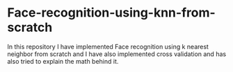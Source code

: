# Face-recognition-using-knn-from-scratch
In this repository I have implemented Face recognition using k nearest neighbor from scratch and I have also implemented cross validation and has also tried to explain the math behind it.  
